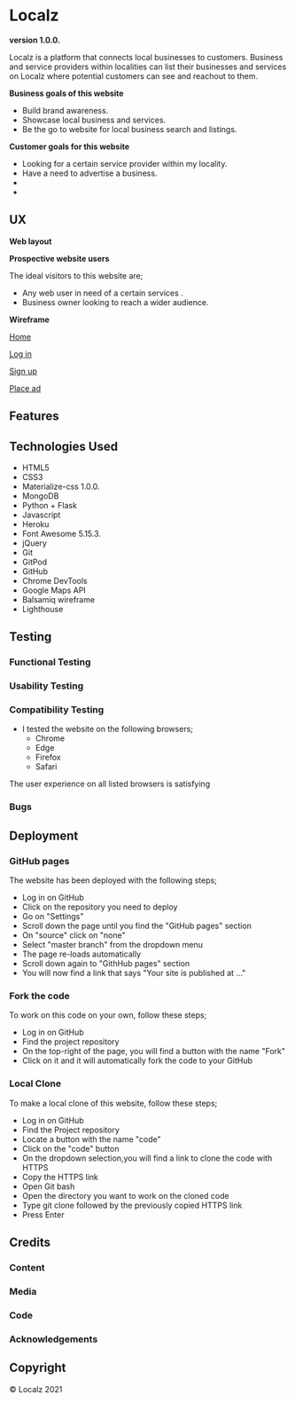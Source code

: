 <!--Project Name-->
# Localz
**version 1.0.0.**

Localz is a platform that connects local businesses to customers.
Business and service providers within localities can list their businesses and services on Localz where potential customers can see and reachout to them.

**Business goals of this website**
* Build brand awareness.
* Showcase local business and services.
* Be the go to website for local business search and listings.

**Customer goals for this website**
* Looking for a certain service provider within my locality.
* Have a need to advertise a business.
* 
* 

<!--UX-->
## UX
**Web layout**



**Prospective website users**

The ideal visitors to this website are;

* Any web user in need of a certain services .
* Business owner looking to reach a wider audience.



**Wireframe**

[Home](https://github.com/)

[Log in](https://github.com/)

[Sign up](https://github.com/)

[Place ad](https://github.com/)


<!--Features-->
## Features






<!--Technologies Used-->
## Technologies Used
* HTML5
* CSS3
* Materialize-css 1.0.0.
* MongoDB
* Python + Flask
* Javascript
* Heroku
* Font Awesome 5.15.3.
* jQuery
* Git
* GitPod
* GitHub
* Chrome DevTools
* Google Maps API   
* Balsamiq wireframe 
* Lighthouse    

<!--Testing-->
## Testing

### Functional Testing



### Usability Testing





### Compatibility Testing

* I tested the website on the following browsers;
    * Chrome
    * Edge
    * Firefox
    * Safari

The user experience on all listed browsers is satisfying




### Bugs




<!--Deployment-->
## Deployment

### GitHub pages

The website has been deployed with the following steps;

* Log in on GitHub
* Click on the repository you need to deploy
* Go on "Settings"
* Scroll down the page until you find the "GitHub pages" section
* On "source" click on "none"
* Select "master branch" from the dropdown menu
* The page re-loads automatically
* Scroll down again to "GithHub pages" section
* You will now find a link that says "Your site is published at ..."

### Fork the code 

To work on this code on your own, follow these steps;

* Log in on GitHub
* Find the project repository
* On the top-right of the page, you will find a button with the name "Fork"
* Click on it and it will automatically fork the code to your GitHub

### Local Clone

To make a local clone of this website, follow these steps;

* Log in on GitHub
* Find the Project repository
* Locate a button with the name "code"
* Click on the "code" button
* On the dropdown selection,you will find a link to clone the code with HTTPS
* Copy the HTTPS link
* Open Git bash
* Open the directory you want to work on the cloned code 
* Type git clone followed by the previously copied HTTPS link
* Press Enter

<!--Credits-->
## Credits
### Content



### Media



### Code



### Acknowledgements



<!--Copyright-->
## Copyright
© Localz 2021
